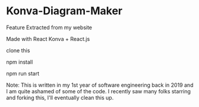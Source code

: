# Konva-Diagram-Maker
Feature Extracted from my website

Made with React Konva + React.js 

clone this

npm install

npm run start

Note: This is written in my 1st year of software engineering back in 2019 and I am quite ashamed of some of the code. I recently saw many folks starring and forking this, I'll eventually clean this up.

